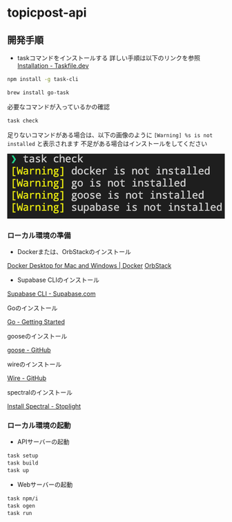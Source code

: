 # topicpost-api

## 開発手順

- taskコマンドをインストールする
詳しい手順は以下のリンクを参照
[Installation - Taskfile.dev](https://taskfile.dev/installation/)

```sh
npm install -g task-cli
```

```sh
brew install go-task
```

必要なコマンドが入っているかの確認

```sh
task check
```

足りないコマンドがある場合は、以下の画像のように `[Warning] %s is not installed` と表示されます
不足がある場合はインストールをしてください

![task-check-command](docs/imgs/readme_task_check.png)

### ローカル環境の準備

- Dockerまたは、OrbStackのインストール

[Docker Desktop for Mac and Windows | Docker](https://www.docker.com/products/docker-desktop)
[OrbStack](https://orbstack.dev/)

- Supabase CLIのインストール

[Supabase CLI - Supabase.com](https://supabase.com/docs/guides/cli/getting-started)

Goのインストール

[Go - Getting Started](https://go.dev/doc/install)

gooseのインストール

[goose - GitHub](https://github.com/pressly/goose)

wireのインストール

[Wire - GitHub](https://github.com/google/wire)

spectralのインストール

[Install Spectral - Stoplight](https://docs.stoplight.io/docs/spectral/b8391e051b7d8-installation)

### ローカル環境の起動

- APIサーバーの起動
```sh
task setup
task build
task up
```

- Webサーバーの起動
```sh
task npm/i
task ogen
task run
```
